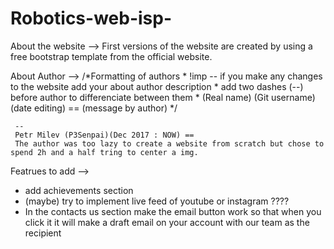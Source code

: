 # Robotics-web-isp-

About the website -->
    First versions of the website are created by using a free bootstrap template from the official website.

About Author -->
    /*Formatting of authors
     *  !imp  -- if you make any changes to the website add your about author description
     * add two dashes (--) before author to differenciate between them
     * (Real name) (Git username) (date editing) == (message by author)
     */
     
     --
     Petr Milev (P3Senpai)(Dec 2017 : NOW) == 
     The author was too lazy to create a website from scratch but chose to spend 2h and a half tring to center a img.
    
Featrues to add --> 

- add achievements section
- (maybe) try to implement live feed of youtube or instagram ????
- In the contacts us section make the email button work so that when you click it it will make a draft email on your account with our team as the recipient
